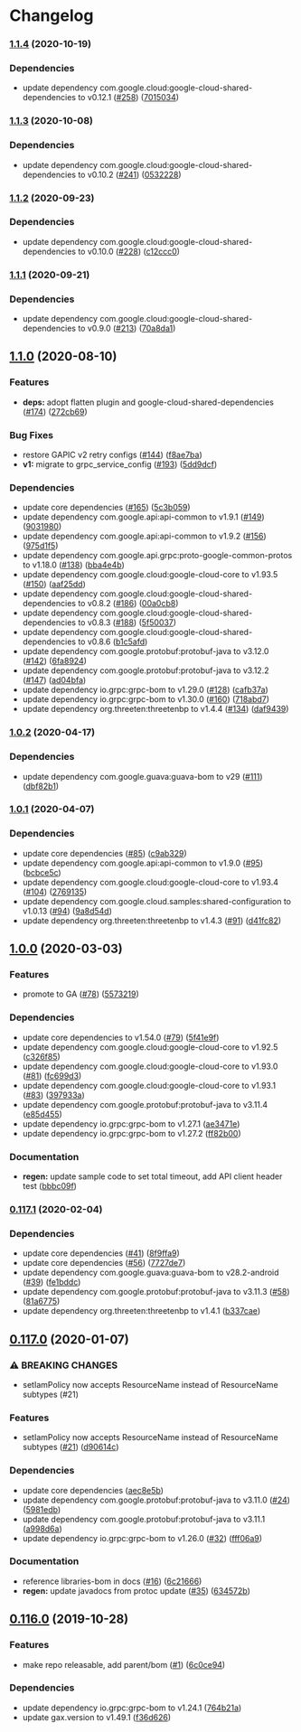 # Changelog

### [1.1.4](https://www.github.com/googleapis/java-iot/compare/v1.1.3...v1.1.4) (2020-10-19)


### Dependencies

* update dependency com.google.cloud:google-cloud-shared-dependencies to v0.12.1 ([#258](https://www.github.com/googleapis/java-iot/issues/258)) ([7015034](https://www.github.com/googleapis/java-iot/commit/701503477e4d55680217dcb7529cf72303186863))

### [1.1.3](https://www.github.com/googleapis/java-iot/compare/v1.1.2...v1.1.3) (2020-10-08)


### Dependencies

* update dependency com.google.cloud:google-cloud-shared-dependencies to v0.10.2 ([#241](https://www.github.com/googleapis/java-iot/issues/241)) ([0532228](https://www.github.com/googleapis/java-iot/commit/05322283b98c6da9b13058b5d913c97849d57ddc))

### [1.1.2](https://www.github.com/googleapis/java-iot/compare/v1.1.1...v1.1.2) (2020-09-23)


### Dependencies

* update dependency com.google.cloud:google-cloud-shared-dependencies to v0.10.0 ([#228](https://www.github.com/googleapis/java-iot/issues/228)) ([c12ccc0](https://www.github.com/googleapis/java-iot/commit/c12ccc0be9921a27d5ee18b76c50eefe55e2f6fa))

### [1.1.1](https://www.github.com/googleapis/java-iot/compare/v1.1.0...v1.1.1) (2020-09-21)


### Dependencies

* update dependency com.google.cloud:google-cloud-shared-dependencies to v0.9.0 ([#213](https://www.github.com/googleapis/java-iot/issues/213)) ([70a8da1](https://www.github.com/googleapis/java-iot/commit/70a8da1b178557b863cf2d846171aba3d0ee9ae8))

## [1.1.0](https://www.github.com/googleapis/java-iot/compare/v1.0.2...v1.1.0) (2020-08-10)


### Features

* **deps:** adopt flatten plugin and google-cloud-shared-dependencies ([#174](https://www.github.com/googleapis/java-iot/issues/174)) ([272cb69](https://www.github.com/googleapis/java-iot/commit/272cb690cd954dcbe24f91a76107ea8afd379d51))


### Bug Fixes

* restore GAPIC v2 retry configs ([#144](https://www.github.com/googleapis/java-iot/issues/144)) ([f8ae7ba](https://www.github.com/googleapis/java-iot/commit/f8ae7bab29c0c7d0dde44cd142ac5081d18954c5))
* **v1:** migrate to grpc_service_config ([#193](https://www.github.com/googleapis/java-iot/issues/193)) ([5dd9dcf](https://www.github.com/googleapis/java-iot/commit/5dd9dcfdf03cafce29d11518dca61f247627dc2b))


### Dependencies

* update core dependencies ([#165](https://www.github.com/googleapis/java-iot/issues/165)) ([5c3b059](https://www.github.com/googleapis/java-iot/commit/5c3b05901f87428ace2a6532b93764e095aea150))
* update dependency com.google.api:api-common to v1.9.1 ([#149](https://www.github.com/googleapis/java-iot/issues/149)) ([9031980](https://www.github.com/googleapis/java-iot/commit/903198019ea5477dd32536a0c778db93c4cd2498))
* update dependency com.google.api:api-common to v1.9.2 ([#156](https://www.github.com/googleapis/java-iot/issues/156)) ([975d1f5](https://www.github.com/googleapis/java-iot/commit/975d1f5f33a7a372dec507d2b81c9dde98068288))
* update dependency com.google.api.grpc:proto-google-common-protos to v1.18.0 ([#138](https://www.github.com/googleapis/java-iot/issues/138)) ([bba4e4b](https://www.github.com/googleapis/java-iot/commit/bba4e4b1f3f61a0bef0384b285694d14c0ea3417))
* update dependency com.google.cloud:google-cloud-core to v1.93.5 ([#150](https://www.github.com/googleapis/java-iot/issues/150)) ([aaf25dd](https://www.github.com/googleapis/java-iot/commit/aaf25dd0d66dbcd245563347e473534a5e6246c5))
* update dependency com.google.cloud:google-cloud-shared-dependencies to v0.8.2 ([#186](https://www.github.com/googleapis/java-iot/issues/186)) ([00a0cb8](https://www.github.com/googleapis/java-iot/commit/00a0cb8d98360b57666b39de45ab6186448d8324))
* update dependency com.google.cloud:google-cloud-shared-dependencies to v0.8.3 ([#188](https://www.github.com/googleapis/java-iot/issues/188)) ([5f50037](https://www.github.com/googleapis/java-iot/commit/5f5003797131085392d53f2ba6d69924de1774d1))
* update dependency com.google.cloud:google-cloud-shared-dependencies to v0.8.6 ([b1c5afd](https://www.github.com/googleapis/java-iot/commit/b1c5afd9af67df7f8509540fcb366ccdbd9ec28f))
* update dependency com.google.protobuf:protobuf-java to v3.12.0 ([#142](https://www.github.com/googleapis/java-iot/issues/142)) ([6fa8924](https://www.github.com/googleapis/java-iot/commit/6fa892490fb8b82aabe1c5d977bfd70cf179aa53))
* update dependency com.google.protobuf:protobuf-java to v3.12.2 ([#147](https://www.github.com/googleapis/java-iot/issues/147)) ([ad04bfa](https://www.github.com/googleapis/java-iot/commit/ad04bfa78c1ad29c04ad15dca7c7b4c9938b885d))
* update dependency io.grpc:grpc-bom to v1.29.0 ([#128](https://www.github.com/googleapis/java-iot/issues/128)) ([cafb37a](https://www.github.com/googleapis/java-iot/commit/cafb37a2a58d5b792e1896a1c08c1477eb1eda1f))
* update dependency io.grpc:grpc-bom to v1.30.0 ([#160](https://www.github.com/googleapis/java-iot/issues/160)) ([718abd7](https://www.github.com/googleapis/java-iot/commit/718abd7c91b1a780aef4e95c04e92b1dd5bfe602))
* update dependency org.threeten:threetenbp to v1.4.4 ([#134](https://www.github.com/googleapis/java-iot/issues/134)) ([daf9439](https://www.github.com/googleapis/java-iot/commit/daf94390aaad11c2c4160488b94d4e5ce20069b7))

### [1.0.2](https://www.github.com/googleapis/java-iot/compare/v1.0.1...v1.0.2) (2020-04-17)


### Dependencies

* update dependency com.google.guava:guava-bom to v29 ([#111](https://www.github.com/googleapis/java-iot/issues/111)) ([dbf82b1](https://www.github.com/googleapis/java-iot/commit/dbf82b14cccab8bf59555fe8b5dca9ccf66a0860))

### [1.0.1](https://www.github.com/googleapis/java-iot/compare/v1.0.0...v1.0.1) (2020-04-07)


### Dependencies

* update core dependencies ([#85](https://www.github.com/googleapis/java-iot/issues/85)) ([c9ab329](https://www.github.com/googleapis/java-iot/commit/c9ab3290f357f136f9aa4f50b9c31dad8492c7a2))
* update dependency com.google.api:api-common to v1.9.0 ([#95](https://www.github.com/googleapis/java-iot/issues/95)) ([bcbce5c](https://www.github.com/googleapis/java-iot/commit/bcbce5c4c0ae318dc0723f2a6e72284ba62c1055))
* update dependency com.google.cloud:google-cloud-core to v1.93.4 ([#104](https://www.github.com/googleapis/java-iot/issues/104)) ([2769135](https://www.github.com/googleapis/java-iot/commit/2769135a7ac9d57d702dd332d14babd7a75d15f5))
* update dependency com.google.cloud.samples:shared-configuration to v1.0.13 ([#94](https://www.github.com/googleapis/java-iot/issues/94)) ([9a8d54d](https://www.github.com/googleapis/java-iot/commit/9a8d54dd36319642a36f6a50d3739b1335d8a939))
* update dependency org.threeten:threetenbp to v1.4.3 ([#91](https://www.github.com/googleapis/java-iot/issues/91)) ([d41fc82](https://www.github.com/googleapis/java-iot/commit/d41fc8267dd59020b3de34d47f1eaeae928b9209))

## [1.0.0](https://www.github.com/googleapis/java-iot/compare/v0.117.1...v1.0.0) (2020-03-03)


### Features

* promote to GA ([#78](https://www.github.com/googleapis/java-iot/issues/78)) ([5573219](https://www.github.com/googleapis/java-iot/commit/55732197b5aba712be602fb962edab8fe1a2894d))


### Dependencies

* update core dependencies to v1.54.0 ([#79](https://www.github.com/googleapis/java-iot/issues/79)) ([5f41e9f](https://www.github.com/googleapis/java-iot/commit/5f41e9f499eabb9d271b0773ae5a10f3c2413a39))
* update dependency com.google.cloud:google-cloud-core to v1.92.5 ([c326f85](https://www.github.com/googleapis/java-iot/commit/c326f8535da3aeed6d6b55d7dca5f734ec28ce84))
* update dependency com.google.cloud:google-cloud-core to v1.93.0 ([#81](https://www.github.com/googleapis/java-iot/issues/81)) ([fc699d3](https://www.github.com/googleapis/java-iot/commit/fc699d3bf454937c8a551cf2be79ad879169a1f4))
* update dependency com.google.cloud:google-cloud-core to v1.93.1 ([#83](https://www.github.com/googleapis/java-iot/issues/83)) ([397933a](https://www.github.com/googleapis/java-iot/commit/397933ab7fa9cb8bd61e1718fa2e07f5ae706170))
* update dependency com.google.protobuf:protobuf-java to v3.11.4 ([e85d455](https://www.github.com/googleapis/java-iot/commit/e85d455b308c9ddb7dfdaafbdc99899ba4862d57))
* update dependency io.grpc:grpc-bom to v1.27.1 ([ae3471e](https://www.github.com/googleapis/java-iot/commit/ae3471eb7ccbbe9a6b83a084ca9987c038c42314))
* update dependency io.grpc:grpc-bom to v1.27.2 ([ff82b00](https://www.github.com/googleapis/java-iot/commit/ff82b0011b061e432f76e56de34ac29798719bf6))


### Documentation

* **regen:** update sample code to set total timeout, add API client header test ([bbbc09f](https://www.github.com/googleapis/java-iot/commit/bbbc09f9472a308a84f16dd6317fe39eae8797c8))

### [0.117.1](https://www.github.com/googleapis/java-iot/compare/v0.117.0...v0.117.1) (2020-02-04)


### Dependencies

* update core dependencies ([#41](https://www.github.com/googleapis/java-iot/issues/41)) ([8f9ffa9](https://www.github.com/googleapis/java-iot/commit/8f9ffa90245a86a947b5969cfab4c64506a8c195))
* update core dependencies ([#56](https://www.github.com/googleapis/java-iot/issues/56)) ([7727de7](https://www.github.com/googleapis/java-iot/commit/7727de7968c141218bf167287d779e7615687578))
* update dependency com.google.guava:guava-bom to v28.2-android ([#39](https://www.github.com/googleapis/java-iot/issues/39)) ([fe1bddc](https://www.github.com/googleapis/java-iot/commit/fe1bddc373ca7ba4754c7a9c1182ef8b9026d41a))
* update dependency com.google.protobuf:protobuf-java to v3.11.3 ([#58](https://www.github.com/googleapis/java-iot/issues/58)) ([81a6775](https://www.github.com/googleapis/java-iot/commit/81a6775a88f0b88c2a6fc66a031c90e3d73174ae))
* update dependency org.threeten:threetenbp to v1.4.1 ([b337cae](https://www.github.com/googleapis/java-iot/commit/b337cae09704b0451c23e01da69ce4080478c317))

## [0.117.0](https://www.github.com/googleapis/java-iot/compare/v0.116.0...v0.117.0) (2020-01-07)


### ⚠ BREAKING CHANGES

* setIamPolicy now accepts ResourceName instead of ResourceName subtypes (#21)

### Features

* setIamPolicy now accepts ResourceName instead of ResourceName subtypes ([#21](https://www.github.com/googleapis/java-iot/issues/21)) ([d90614c](https://www.github.com/googleapis/java-iot/commit/d90614c9a88ac9d4e509c6905dd001f59b8d66d9))


### Dependencies

* update core dependencies ([aec8e5b](https://www.github.com/googleapis/java-iot/commit/aec8e5b855afb96d69ec875494f4be355dd4cdba))
* update dependency com.google.protobuf:protobuf-java to v3.11.0 ([#24](https://www.github.com/googleapis/java-iot/issues/24)) ([5981edb](https://www.github.com/googleapis/java-iot/commit/5981edbb973592e90721f6fe9eb46476ad6157f4))
* update dependency com.google.protobuf:protobuf-java to v3.11.1 ([a998d6a](https://www.github.com/googleapis/java-iot/commit/a998d6a0b23d6885a6b844947771ff79a7c9b1bc))
* update dependency io.grpc:grpc-bom to v1.26.0 ([#32](https://www.github.com/googleapis/java-iot/issues/32)) ([fff06a9](https://www.github.com/googleapis/java-iot/commit/fff06a913811cccef1fe9555b2fea3adfe3b89f0))


### Documentation

* reference libraries-bom in docs ([#16](https://www.github.com/googleapis/java-iot/issues/16)) ([6c21666](https://www.github.com/googleapis/java-iot/commit/6c2166694a51fd4b9d0590740a852b86a97e557c))
* **regen:** update javadocs from protoc update ([#35](https://www.github.com/googleapis/java-iot/issues/35)) ([634572b](https://www.github.com/googleapis/java-iot/commit/634572baef98d9e2d9bc5f496d015e54ab48deb5))

## [0.116.0](https://www.github.com/googleapis/java-iot/compare/0.115.0...v0.116.0) (2019-10-28)


### Features

* make repo releasable, add parent/bom ([#1](https://www.github.com/googleapis/java-iot/issues/1)) ([6c0ce94](https://www.github.com/googleapis/java-iot/commit/6c0ce94db78bc9d7f310f677eedbcb0a5af6c576))


### Dependencies

* update dependency io.grpc:grpc-bom to v1.24.1 ([764b21a](https://www.github.com/googleapis/java-iot/commit/764b21a4d4645d515ecb724aa3a126bcbae2b6e2))
* update gax.version to v1.49.1 ([f36d626](https://www.github.com/googleapis/java-iot/commit/f36d62623797faac6688454360a2344ebc53207d))
